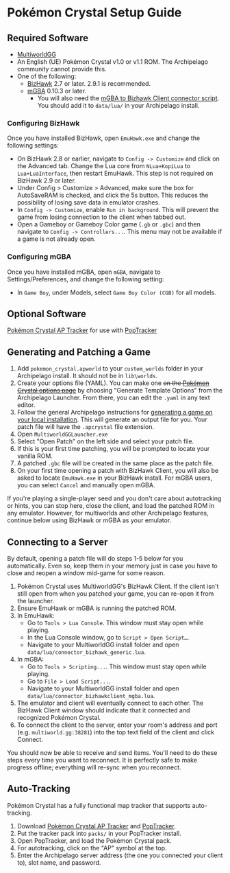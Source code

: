 # Pokémon Crystal Setup Guide

## Required Software

- [MultiworldGG](https://github.com/MultiworldGG/MultiworldGG/releases)
- An English (UE) Pokémon Crystal v1.0 or v1.1 ROM. The Archipelago community cannot provide this.
- One of the following:
  - [BizHawk](https://tasvideos.org/BizHawk/ReleaseHistory) 2.7 or later. 2.9.1 is recommended.
  - [mGBA](https://mgba.io) 0.10.3 or later.
    - You will also need the [mGBA to Bizhawk Client connector script](https://gist.github.com/Zunawe/d41677500b08694c9985f67f41896cc5).
      You should add it to `data/lua/` in your Archipelago install.

### Configuring BizHawk

Once you have installed BizHawk, open `EmuHawk.exe` and change the following settings:

- On BizHawk 2.8 or earlier, navigate to `Config -> Customize` and click on the Advanced tab. Change the Lua core
  from `NLua+KopiLua` to `Lua+LuaInterface`, then restart EmuHawk. This step is not required on BizHawk 2.9 or later.
- Under Config > Customize > Advanced, make sure the box for AutoSaveRAM is checked, and click the 5s button.
  This reduces the possibility of losing save data in emulator crashes.
- In `Config -> Customize`, enable `Run in background`. This will prevent the game from losing connection to the client
  when tabbed out.
- Open a Gameboy or Gameboy Color game (`.gb` or `.gbc`) and then navigate to `Config -> Controllers...`. This menu may
  not be available if a game is not already open.

### Configuring mGBA

Once you have installed mGBA, open `mGBA`, navigate to Settings/Preferences, and change the following setting:

- In `Game Boy`, under Models, select `Game Boy Color (CGB)` for all models.

## Optional Software

[Pokémon Crystal AP Tracker](https://github.com/palex00/crystal-ap-tracker/releases/latest) for use
with [PopTracker](https://github.com/black-sliver/PopTracker/releases)

## Generating and Patching a Game

1. Add `pokemon_crystal.apworld` to your `custom_worlds` folder in your Archipelago install. It should not be in `lib\worlds`.
2. Create your options file (YAML). You can make one ~~on
   the [Pokémon Crystal options page](../../../games/Pokemon%20Crystal/player-options)~~ by choosing "Generate Template Options"
   from the Archipelago Launcher. From there, you can edit the `.yaml` in any text editor.
4. Follow the general Archipelago instructions for [generating a game on your local installation](https://multiworld.gg/tutorial/MultiworldGG/setup/en#on-your-local-installation).
   This will generate an output file for you. Your patch file will have the `.apcrystal` file extension.
5. Open `MultiworldGGLauncher.exe`
6. Select "Open Patch" on the left side and select your patch file.
7. If this is your first time patching, you will be prompted to locate your vanilla ROM.
8. A patched `.gbc` file will be created in the same place as the patch file.
9. On your first time opening a patch with BizHawk Client, you will also be asked to locate `EmuHawk.exe` in your
   BizHawk install. For mGBA users, you can select `Cancel` and manually open mGBA.

If you're playing a single-player seed and you don't care about autotracking or hints, you can stop here, close the
client, and load the patched ROM in any emulator. However, for multiworlds and other Archipelago features, continue
below using BizHawk or mGBA as your emulator.

## Connecting to a Server

By default, opening a patch file will do steps 1-5 below for you automatically. Even so, keep them in your memory just
in case you have to close and reopen a window mid-game for some reason.

1. Pokémon Crystal uses MultiworldGG's BizHawk Client. If the client isn't still open from when you patched your game,
   you can re-open it from the launcher.
2. Ensure EmuHawk or mGBA is running the patched ROM.
3. In EmuHawk:
   - Go to `Tools > Lua Console`. This window must stay open while playing.
   - In the Lua Console window, go to `Script > Open Script…`.
   - Navigate to your MultiworldGG install folder and open `data/lua/connector_bizhawk_generic.lua`.
4. In mGBA:
   - Go to `Tools > Scripting...`. This window must stay open while playing.
   - Go to `File > Load Script...`.
   - Navigate to your MultiworldGG install folder and open `data/lua/connector_bizhawkclient_mgba.lua`.
5. The emulator and client will eventually connect to each other. The BizHawk Client window should indicate that it
   connected and recognized Pokémon Crystal.
6. To connect the client to the server, enter your room's address and port (e.g. `multiworld.gg:38281`) into the
   top text field of the client and click Connect.

You should now be able to receive and send items. You'll need to do these steps every time you want to reconnect. It is
perfectly safe to make progress offline; everything will re-sync when you reconnect.

## Auto-Tracking

Pokémon Crystal has a fully functional map tracker that supports auto-tracking.

1. Download [Pokémon Crystal AP Tracker](https://github.com/palex00/crystal-ap-tracker/releases/latest) and
   [PopTracker](https://github.com/black-sliver/PopTracker/releases).
2. Put the tracker pack into `packs/` in your PopTracker install.
3. Open PopTracker, and load the Pokémon Crystal pack.
4. For autotracking, click on the "AP" symbol at the top.
5. Enter the Archipelago server address (the one you connected your client to), slot name, and password.
